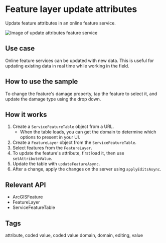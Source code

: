 # Feature layer update attributes

Update feature attributes in an online feature service.    

![Image of update attributes feature service](feature-layer-update-attributes.png)

## Use case

Online feature services can be updated with new data. This is useful for updating existing data in real time while working in the field.

## How to use the sample

To change the feature's damage property, tap the feature to select it, and update the damage type using the drop down.

## How it works

1. Create a `ServiceFeatureTable` object from a URL.
    * When the table loads, you can get the domain to determine which options to present in your UI.
2. Create a `FeatureLayer` object from the `ServiceFeatureTable`.
3. Select features from the `FeatureLayer`.
4. To update the feature's attribute, first load it, then use `setAttributeValue`.
5. Update the table with `updateFeatureAsync`.
6. After a change, apply the changes on the server using `applyEditsAsync`.

## Relevant API

* ArcGISFeature
* FeatureLayer
* ServiceFeatureTable

## Tags

attribute, coded value, coded value domain, domain, editing, value
